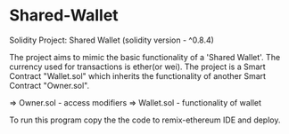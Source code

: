 # Shared-Wallet
Solidity Project: Shared Wallet (solidity version - ^0.8.4)

The project aims to mimic the basic functionality of a 'Shared Wallet'. The currency used for transactions is ether(or wei). The project is a Smart Contract "Wallet.sol" which inherits the functionality of another Smart Contract "Owner.sol".

=> Owner.sol - access modifiers
=> Wallet.sol - functionality of wallet

To run this program copy the the code to remix-ethereum IDE and deploy.
